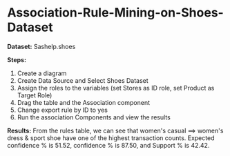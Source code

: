 # Association-Rule-Mining-on-Shoes-Dataset
**Dataset:** Sashelp.shoes

**Steps:**

1.  Create a diagram 
2.  Create Data Source and Select Shoes Dataset 
3.  Assign the roles to the variables (set Stores as ID role, set Product as Target Role)
5.  Drag the table and the Association component
6.  Change export rule by ID to yes   
7.  Run the association Components and view the results 


**Results:**
From the rules table, we can see that women's casual ==> women's dress & sport shoe have one of the highest transaction counts. Expected confidence % is 51.52, confidence % is 87.50, and Support % is 42.42.
